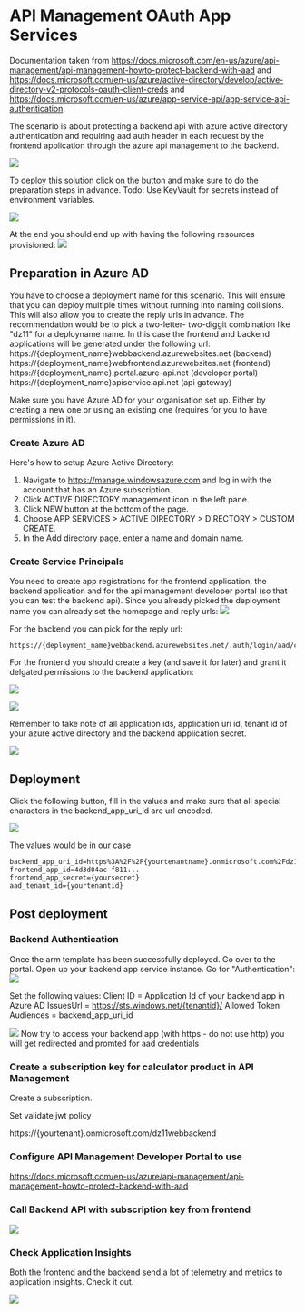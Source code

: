 # API Management OAuth App Services
Documentation taken from https://docs.microsoft.com/en-us/azure/api-management/api-management-howto-protect-backend-with-aad and https://docs.microsoft.com/en-us/azure/active-directory/develop/active-directory-v2-protocols-oauth-client-creds and https://docs.microsoft.com/en-us/azure/app-service-api/app-service-api-authentication.

The scenario is about protecting a backend api with azure active directory authentication and requiring aad auth header in each request by the frontend application through the azure api management to the backend.

![](/img/arch.png)

To deploy this solution click on the button and make sure to do the preparation steps in advance.
Todo: Use KeyVault for secrets instead of environment variables.

<a href="https://portal.azure.com/#create/Microsoft.Template/uri/https%3A%2F%2Fraw.githubusercontent.com%2Fdenniszielke%2Fapim_lab%2Fmaster%2Farm%2Ftemplate.json" target="_blank">
    <img src="http://azuredeploy.net/deploybutton.png"/>
</a>  

At the end you should end up with having the following resources provisioned:
![](/img/2017-08-22-15-50-58.png)

## Preparation in Azure AD

You have to choose a deployment name for this scenario. This will ensure that you can deploy multiple times without running into naming collisions. This will also allow you to create the reply urls in advance. The recommendation would be to pick a two-letter- two-diggit combination like "dz11" for a deployname name.
In this case the frontend and backend applications will be generated under the following url:
https://{deployment_name}webbackend.azurewebsites.net (backend)
https://{deployment_name}webfrontend.azurewebsites.net (frontend)
https://{deployment_name}.portal.azure-api.net (developer portal)
https://{deployment_name}apiservice.api.net (api gateway)

Make sure you have Azure AD for your organisation set up. Either by creating a new one or using an existing one (requires for you to have permissions in it).

### Create Azure AD
Here's how to setup Azure Active Directory:
1. Navigate to https://manage.windowsazure.com and log in with the account that has an Azure subscription.
2. Click ACTIVE DIRECTORY management icon in the left pane.
3. Click NEW button at the bottom of the page.
4. Choose APP SERVICES > ACTIVE DIRECTORY > DIRECTORY > CUSTOM CREATE.
5. In the Add directory page, enter a name and domain name. 

### Create Service Principals
You need to create app registrations for the frontend application, the backend application and for the api management developer portal (so that you can test the backend api). Since you already picked the deployment name you can already set the homepage and reply urls:
![](/img/2017-08-22-17-44-45.png)

For the backend you can pick for the reply url:
```
https://{deployment_name}webbackend.azurewebsites.net/.auth/login/aad/callback
```

For the frontend you should create a key (and save it for later) and grant it delgated permissions to the backend application:

![](/img/2017-08-22-17-53-23.png)

![](/img/2017-08-22-17-52-33.png)

Remember to take note of all application ids, application uri id, tenant id of your azure active directory and the backend application secret.

![](/img/2017-08-22-18-30-11.png)

## Deployment

Click the following button, fill in the values and make sure that all special characters in the backend_app_uri_id are url encoded.

<a href="https://portal.azure.com/#create/Microsoft.Template/uri/https%3A%2F%2Fraw.githubusercontent.com%2Fdenniszielke%2Fapim_lab%2Fmaster%2Farm%2Ftemplate.json" target="_blank">
    <img src="http://azuredeploy.net/deploybutton.png"/>
</a>  

The values would be in our case
``` 
backend_app_uri_id=https%3A%2F%2F{yourtenantname}.onmicrosoft.com%2Fdz11webfrontend
frontend_app_id=4d3d04ac-f811...
frontend_app_secret={yoursecret}
aad_tenant_id={yourtenantid}
```

## Post deployment

### Backend Authentication

Once the arm template has been successfully deployed. Go over to the portal. Open up your backend app service instance.
Go for "Authentication":
![](/img/2017-08-22-18-35-58.png)

Set the following values:
Client ID = Application Id of your backend app in Azure AD
IssuesUrl = https://sts.windows.net/{tenantid}/
Allowed Token Audiences = backend_app_uri_id

![](/img/2017-08-22-18-37-53.png)
Now try to access your backend app (with https - do not use http) you will get redirected and promted for aad credentials

### Create a subscription key for calculator product in API Management

Create a subscription.

Set validate jwt policy

<validate-jwt header-name="Authorization" failed-validation-httpcode="401" failed-validation-error-message="Unauthorized. Access token is missing or invalid.">
    <openid-config url="https://login.microsoftonline.com/{yourtenant}.onmicrosoft.com/.well-known/openid-configuration" />
    <required-claims>
        <claim name="aud">
            <value>https://{yourtenant}.onmicrosoft.com/dz11webbackend</value>
        </claim>
    </required-claims>
</validate-jwt>

### Configure API Management Developer Portal to use 
https://docs.microsoft.com/en-us/azure/api-management/api-management-howto-protect-backend-with-aad

### Call Backend API with subscription key from frontend

![](/img/2017-08-22-18-43-13.png)

### Check Application Insights

Both the frontend and the backend send a lot of telemetry and metrics to application insights.
Check it out.

![](/img/2017-08-22-18-49-59.png)